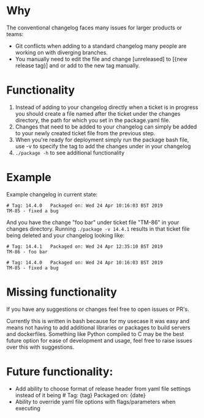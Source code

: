 # Why
The conventional changelog faces many issues for larger products or teams:
- Git conflicts when adding to a standard changelog many people are working on with diverging branches.
- You manually need to edit the file and change [unreleased] to [{new release tag}] and or add to the new tag manually.

# Functionality
1. Instead of adding to your changelog directly when a ticket is in progress you should create a file named after the ticket under the changes directory, the path for which you set in the package.yaml file.
2. Changes that need to be added to your changelog can simply be added to your newly created ticket file from the previous step.
3. When you're ready for deployment simply run the package bash file, use -v to specify the tag to add the changes under in your changelog
4. `./package -h` to see additional functionality

# Example
Example changelog in current state:

    # Tag: 14.4.0	Packaged on: Wed 24 Apr 10:16:03 BST 2019
    TM-85 - fixed a bug
	
And you have the change "foo bar" under ticket file "TM-86" in your changes directory. Running `./package -v 14.4.1` results in that ticket file being deleted and your changelog looking like:

    # Tag: 14.4.1	Packaged on: Wed 24 Apr 12:35:10 BST 2019
    TM-86 - foo bar
	
    # Tag: 14.4.0	Packaged on: Wed 24 Apr 10:16:03 BST 2019
    TM-85 - fixed a bug
	
# Missing functionality
If you have any suggestions or changes feel free to open issues or PR's.

Currently this is written in bash because for my usecase it was easy and means not having to add additional libraries or packages to build servers and dockerfiles. Something like Python compiled to C may be the best future option for ease of development and usage, feel free to raise issues over this with suggestions.

# Future functionality:
- Add ability to choose format of release header from yaml file settings instead of it being # Tag: {tag}	Packaged on: {date}
- Ability to override yaml file options with flags/parameters when executing
